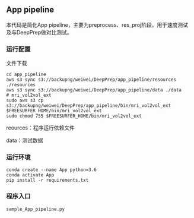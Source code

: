 ## App pipeline
本代码是简化App pipeline，主要为preprocess、res_proj阶段，用于速度测试及与DeepPrep做对比测试。

### 运行配置

文件下载
```shell
cd app_pipeline
aws s3 sync s3://backupng/weiwei/DeepPrep/app_pipeline/resources ./resources
aws s3 sync s3://backupng/weiwei/DeepPrep/app_pipeline/data ./data
# mri_vol2vol_ext
sudo aws s3 cp s3://backupng/weiwei/DeepPrep/app_pipeline/bin/mri_vol2vol_ext $FREESURFER_HOME/bin/mri_vol2vol_ext
sudo chmod 755 $FREESURFER_HOME/bin/mri_vol2vol_ext
```
reources：程序运行依赖文件

data：测试数据
### 运行环境
```shell
conda create --name App python=3.6
conda activate App
pip install -r requirements.txt
```
### 程序入口
```
sample_App_pipeline.py
```